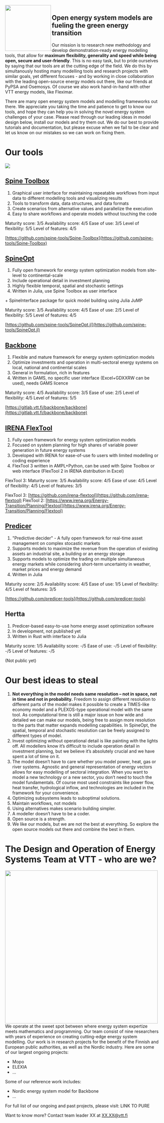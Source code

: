 <img align="left" width=150 src="https://github.com/Tools-for-energy-system-modelling/.github/assets/112698385/209d39e6-4e0b-4adf-8626-12b9a45ddc4d">

## Open energy system models are fueling the green energy transition

Our mission is to research new methodology and develop demonstration-ready energy modelling tools, that allow for <b>maximum flexibility, generality and speed while being open, secure and user-friendly</b>. This is no easy task, but to pride ourselves by saying that our tools are at the cutting edge of the field. We do this by simultanously hosting many modelling tools and research projects with similar goals, yet different focuses - and by working in close collaboration with the leading open-source energy models out there, like our friends at PyPSA and Osemosys. Of course we also work hand-in-hand with other VTT energy models, like Fleximar.

There are many open energy system models and modelling frameworks out there. We appreciate you taking the time and patience to get to know our tools, and hope they can help you in solving the novel energy system challenges of your case. Please read through our leading ideas in model design below, install our models and try them out. We do our best to provide tutorials and documentation, but please excuse when we fail to be clear and let us know on our mistakes so we can work on fixing them. 

# Our tools
<picture>
<img src="https://github.com/Tools-for-energy-system-modelling/.github/assets/112698385/65209323-fd0c-43f7-a90e-3b89e33065d2">
</picture>

## [Spine Toolbox](https://github.com/spine-tools/Spine-Toolbox)

1. Graphical user interface for maintaining repeatable workflows from input data to different modelling tools and visualizing results
2. Tools to transform data, data structures, and data formats
3. Create scenarios from alternative values and parallelize the execution
4. Easy to share workflows and operate models without touching the code

Maturity score: 3/5
Availability score: 4/5
Ease of use: 3/5
Level of flexibility: 5/5
Level of features: 4/5
   
[https://github.com/spine-tools/Spine-Toolbox](https://github.com/spine-tools/Spine-Toolbox)

## [SpineOpt](https://github.com/spine-tools/SpineOpt.jl)

1. Fully open framework for energy system optimization models from site-level to continental-scale
2. Include operational detail in investment planning
3. Highly flexible temporal, spatial and stochastic settings
4. Written in Julia, use Spine Toolbox as user interface
   
\+ SpineInterface package for quick model building using Julia JuMP

Maturity score: 3/5
Availability score: 4/5
Ease of use: 2/5
Level of flexibility: 5/5
Level of features: 4/5

[https://github.com/spine-tools/SpineOpt.jl](https://github.com/spine-tools/SpineOpt.jl)

## [Backbone](https://gitlab.vtt.fi/backbone/backbone)

1. Flexible and mature framework for energy system optimization models
2. Optimize investments and operation in multi-sectoral energy systems on local, national and continental scales
3. General in formulation, rich in features
4. Written in GAMS, no specific user interface (Excel+GDXXRW can be used), needs GAMS licence

Maturity score: 4/5
Availability score: 3/5
Ease of use: 2/5
Level of flexibility: 4/5
Level of features: 5/5

[https://gitlab.vtt.fi/backbone/backbone](https://gitlab.vtt.fi/backbone/backbone)

## [IRENA FlexTool](https://github.com/irena-flextool)

1. Fully open framework for energy system optimization models
2. Focused on system planning for high shares of variable power generation in future energy systems
3. Developed with IRENA for ease-of-use fo users with limited modelling or coding experience
4. FlexTool 3 written in AMPL+Python, can be used with Spine Toolbox or web interface (FlexTool 2 in IRENA distribution in Excel)

FlexTool 3:
Maturity score: 3/5
Availability score: 4/5
Ease of use: 4/5
Level of flexibility: 4/5
Level of features: 3/5

FlexTool 3: [https://github.com/irena-flextool](https://github.com/irena-flextool)
FlexTool 2: [https://www.irena.org/Energy-Transition/Planning/Flextool](https://www.irena.org/Energy-Transition/Planning/Flextool)


## [Predicer](https://github.com/predicer-tools)

1. "Predictive decider" - A fully open framework for real-time asset management on complex stocastic markets
2. Supports models to maximize the revenue from the operation of existing assets an industrial site, a building or an energy storage
3. Supports models to optimize the trading on multiple simultaneous energy markets while considering short-term uncertainty in weather, market prices and energy demand
4. Written in Julia

Maturity score: 2/5
Availability score: 4/5
Ease of use: 1/5
Level of flexibility: 4/5
Level of features: 3/5

[https://github.com/predicer-tools](https://github.com/predicer-tools)

## Hertta

1. Predicer-based easy-to-use home energy asset optimization software
2. In development, not published yet
3. Written in Rust with interface to Julia

Maturity score: 1/5
Availability score: -/5
Ease of use: -/5
Level of flexibility: -/5
Level of features: -/5

(Not public yet)


# Our best ideas to steal

1.	<b>Not everything in the model needs same resolution – not in space, not in time and not in probability.</b> Freedom to assign different resolution to different parts of the model makes it possible to create a TIMES-like economy model and a PLEXOS-type operational model with the same tool. As computational time is still a major issue on how wide and detailed we can make our models, being free to assign more resolution to the parts that matter expands modelling capabilities. In SpineOpt, the spatial, temporal and stochastic resolution can be freely assigned to different types of model.
2.	Invest optimizing without operational detail is like painting with the lights off. All modellers know it’s difficult to include operation detail in investment planning, but we believe it’s absolutely crucial and we have spent a lot of time on it.
3.	The model doesn’t have to care whether you model power, heat, gas or river systems. Agnostic and general representation of energy vectors allows for easy modelling of sectoral integration. When you want to model a new technology or a new sector, you don’t need to touch the model fundamentals. Of course most used constraints like power flow, heat transfer, hydrological inflow, and technologies are included in the framework for your convenience.
4.	Optimizing subsystems leads to suboptimal solutions.
5.	Maintain workflows, not models
6.	Using alternatives makes scenario building simpler.
7.	A modeller doesn’t have to be a coder.
8.	Open source is a strength.
9.	We like our models, but we are not the best at everything. So explore the open source models out there and combine the best in them.

# The Design and Operation of Energy Systems Team at VTT - who are we?

<img align="left" width=500 src="https://github.com/Tools-for-energy-system-modelling/.github/assets/112698385/10fe015a-1d59-4475-a21f-07a96653fcb4">

We operate at the sweet spot between where energy system expertize meets mathematics and programming. Our team consist of nine researchers with years of experience on creating cutting-edge energy system modelling. Our work is in research projects for the benefit of the Finnish and European public authorities, as well as the Nordic industry. Here are some of our largest ongoing projects:

- Mopo
- ELEXIA
- ...

Some of our reference work includes:

- Nordic energy system model for Backbone
- ...

For full list of our ongoing and past projects, please visit: LINK TO PURE

Want to know more? Contact team leader XX at XX.XX@vtt.fi


